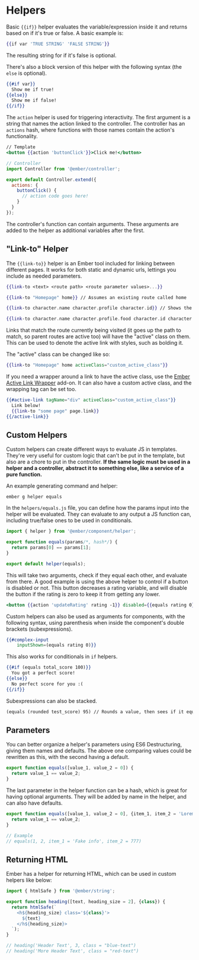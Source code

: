 # Helpers

Basic `{{if}}` helper evaluates the variable/expression inside it and returns based on if it's true or false. A basic example is:

```handlebars
{{if var 'TRUE STRING' 'FALSE STRING'}}
```

The resulting string for if it's false is optional.

There's also a block version of this helper with the following syntax (the `else` is optional).
```handlebars
{{#if var}}
  Show me if true!
{{else}}
  Show me if false!
{{/if}}
```

The `action` helper is used for triggering interactivity. The first argument is a string that names the action linked to the controller. The controller has an `actions` hash, where functions with those names contain the action's functionality.

```handlebars
// Template
<button {{action 'buttonClick'}}>Click me!</button>
```

```javascript
// Controller
import Controller from '@ember/controller';

export default Controller.extend({
  actions: {
    buttonClick() {
      // action code goes here!
    }
  }
});
```

The controller's function can contain arguments. These arguments are added to the helper as additional variables after the first.

## "Link-to" Helper

The `{{link-to}}` helper is an Ember tool included for linking between different pages. It works for both static and dynamic urls, lettings you include as needed parameters.

```handlebars
{{link-to <text> <route path> <route parameter values>...}}

{{link-to "Homepage" home}} // Assumes an existing route called home

{{link-to character.name character.profile character.id}} // Shows the character's name for text, goes to the 'character/:profile' route, and uses the character's id as the argument for :profile

{{link-to character.name character.profile.food character.id character.food}} // Same as the above, but includes an extra argument for a specific character's food
```

Links that match the route currently being visited (it goes up the path to match, so parent routes are active too) will have the "active" class on them. This can be used to denote the active link with styles, such as bolding it.

The "active" class can be changed like so:

```handlebars
{{link-to "Homepage" home activeClass="custom_active_class"}}
```

If you need a wrapper around a link to have the active class, use the [Ember Active Link Wrapper](https://github.com/alexspeller/ember-cli-active-link-wrapper) add-on. It can also have a custom active class, and the wrapping tag can be set too.

```handlebars
{{#active-link tagName="div" activeClass="custom_active_class"}}
  Link below!
  {{link-to "some page" page.link}}
{{/active-link}}
```

## Custom Helpers

Custom helpers can create different ways to evaluate JS in templates. They're very useful for custom logic that can't be put in the template, but also are a chore to put in the controller. **If the same logic must be used in a helper and a controller, abstract it to something else, like a service of a pure function.**

An example generating command and helper:

`ember g helper equals`

In the `helpers/equals.js` file, you can define how the params input into the helper will be evaluated. They can evaluate to any output a JS function can, including true/false ones to be used in conditionals.

```javascript
import { helper } from '@ember/component/helper';

export function equals(params/*, hash*/) {
  return params[0] == params[1];
}

export default helper(equals);
```

This will take two arguments, check if they equal each other, and evaluate from there. A good example is using the above helper to control if a button is disabled or not. This button decreases a rating variable, and will disable the button if the rating is zero to keep it from getting any lower.

```handlebars
<button {{action 'updateRating' rating -1}} disabled={{equals rating 0}}>-</button>
```

Custom helpers can also be used as arguments for components, with the following syntax, using parenthesis when inside the component's double brackets (subexpressions).

```handlebars
{{#complex-input
    inputShown=(equals rating 0)}}
```

This also works for conditionals in `if` helpers.

```handlebars
{{#if (equals total_score 100)}}
  You got a perfect score!
{{else}}
  No perfect score for you :(
{{/if}}
```

Subexpressions can also be stacked.

```handlebars
(equals (rounded test_score) 95) // Rounds a value, then sees if it equals 95
```

## Parameters

You can better organize a helper's parameters using ES6 Destructuring, giving them names and defaults. The above one comparing values could be rewritten as this, with the second having a default.

```javascript
export function equals([value_1, value_2 = 0]) {
  return value_1 == value_2;
}
```

The last parameter in the helper function can be a hash, which is great for having optional arguments. They will be added by name in the helper, and can also have defaults.

```javascript
export function equals([value_1, value_2 = 0], {item_1, item_2 = 'Lorem'}) {
  return value_1 == value_2;
}

// Example
// equals(1, 2, item_1 = 'Fake info', item_2 = 777)
```

## Returning HTML

Ember has a helper for returning HTML, which can be used in custom helpers like below:

```javascript
import { htmlSafe } from '@ember/string';

export function heading([text, heading_size = 2], {class}) {
  return htmlSafe(`
    <h${heading_size} class='${class}'>
      ${text}
    </h${heading_size}>
  `);
}

// heading('Header Text', 3, class = "blue-text")
// heading('More Header Text', class = "red-text")
```
